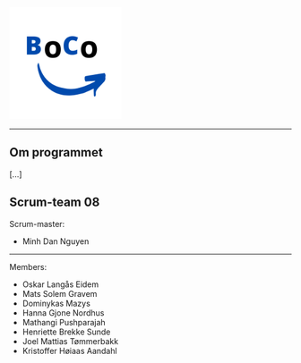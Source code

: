 <img src="uploads/5e918101004f8fa7c6f1a205d0b55b63/BoCo.png" width="200" height="200">

___
## Om programmet
[...]


## Scrum-team 08
Scrum-master:
- Minh Dan Nguyen
___
Members:
- Oskar Langås Eidem
- Mats Solem Gravem
- Dominykas Mazys
- Hanna Gjone Nordhus
- Mathangi Pushparajah
- Henriette Brekke Sunde
- Joel Mattias Tømmerbakk
- Kristoffer Høiaas Aandahl



